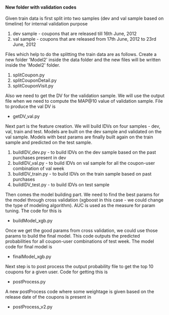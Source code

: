 #### New folder with validation codes ####

Given train data is first split into two samples (dev and val sample based on timeline) for internal validation purpose
 1. dev sample - coupons that are released till 16th June, 2012
 2. val sample - coupons that are released from 17th June, 2012 to 23rd June, 2012

Files which help to do the splitting the train data are as follows. Create a new folder 'Model2' inside the data folder and the new files will be written inside the 'Model2' folder.
 1. splitCoupon.py
 2. splitCouponDetail.py
 3. splitCouponVisit.py

Also we need to get the DV for the validation sample. We will use the output file when we need to compute the MAP@10 value of validation sample. File to produce the val DV is
 * getDV_val.py

Next part is the feature creation. We will build IDVs on four samples - dev, val, train and test. 
Models are built on the dev sample and validated on the val sample. Models with best params are finally built again on the train sample and predicted on the test sample.
 1. buildIDV_dev.py - to build IDVs on the dev sample based on the past purchases present in dev
 2. buildIDV_val.py - to build IDVs on val sample for all the coupon-user combination of val week
 3. buildIDV_train.py - to build IDVs on the train sample based on past purchases
 4. buildIDV_test.py - to build IDVs on test sample 

Then comes the model building part. We need to find the best params for the model through cross validation (xgboost in this case - we could change the type of modeling algorithm). AUC is used as the measure for param tuning. The code for this is
 * buildModel_xgb.py

Once we get the good params from cross validation, we could use those params to build the final model. This code outputs the predicted probabilities for all coupon-user combinations of test week. The model code for final model is 
 * finalModel_xgb.py

Next step is to post process the output probability file to get the top 10 coupons for a given user. Code for getting this is
 * postProcess.py

A new postProcess code where some weightage is given based on the release date of the coupons is present in
 * postProcess_v2.py


